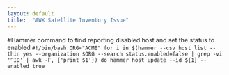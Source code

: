 ```yaml
---
layout: default
title:  "AWX Satellite Inventory Issue"
---
```


#Hammer command to find reporting disabled host and set the status to enabled
`#!/bin/bash
ORG="ACME"
for i in $(hammer --csv host list --thin yes --organization $ORG --search status.enabled=false | grep -vi '^ID' | awk -F, {'print $1'})
do
        hammer host update --id ${1} --enabled true`
